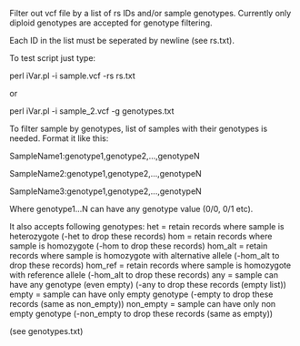 Filter out vcf file by a list of rs IDs and/or sample genotypes.
Currently only diploid genotypes are accepted for genotype filtering.

Each ID in the list must be seperated by newline (see rs.txt).

To test script just type:

perl iVar.pl -i sample.vcf -rs rs.txt

or

perl iVar.pl -i sample_2.vcf -g genotypes.txt


To filter sample by genotypes, list of samples with their genotypes is needed.
Format it like this:

SampleName1:genotype1,genotype2,...,genotypeN

SampleName2:genotype1,genotype2,...,genotypeN

SampleName3:genotype1,genotype2,...,genotypeN


Where genotype1...N can have any genotype value (0/0, 0/1 etc). 

It also accepts following genotypes:
het = retain records where sample is heterozygote (-het to drop these records)
hom = retain records where sample is homozygote (-hom to drop these records)
hom_alt = retain records where sample is homozygote with alternative allele (-hom_alt to drop these records)
hom_ref = retain records where sample is homozygote with reference allele (-hom_alt to drop these records)
any = sample can have any genotype (even empty) (-any to drop these records (empty list))
empty = sample can have only empty genotype (-empty to drop these records (same as non_empty))
non_empty = sample can have only non empty genotype (-non_empty to drop these records (same as empty))

(see genotypes.txt)


